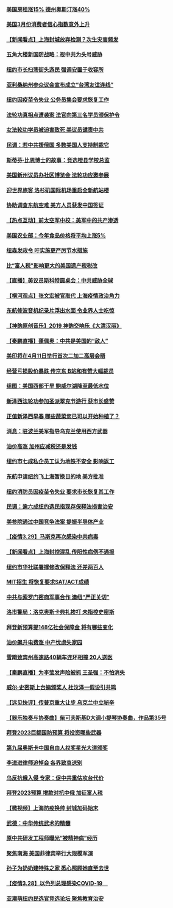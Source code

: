 #### [美国房租涨15% 德州奥斯汀涨40%](../pages/nsc412/n13683015.md) 
#### [美国3月份消费者信心指数意外上升](../pages/nsc412/n13682469.md) 
#### [【新闻看点】上海封城放弃检测？次生灾害频发](../pages/nsc412/n13681738.md) 
#### [五角大楼新国防战略：视中共为头号威胁](../pages/nsc412/n13682512.md) 
#### [纽约市长扫荡街头游民 强调安置于收容所](../pages/nsc412/n13682460.md) 
#### [亚利桑纳州参众议会宣布成立“台湾友谊连线”](../pages/nsc412/n13682674.md) 
#### [纽约因疫苗令失业 公务员集会要求恢复工作](../pages/nsc412/n13682391.md) 
#### [法轮功真相点遭袭案 法官向第三名学员颁保护令](../pages/nsc412/n13682451.md) 
#### [女法轮功学员被迫害致死 美议员谴责中共](../pages/nsc412/n13682069.md) 
#### [民调：若中共援俄国 多数美国人支持制裁它](../pages/nsc412/n13682322.md) 
#### [斯蒂芬·比恩博士的故事：竞选橙县学校总监](../pages/nsc412/n13682297.md) 
#### [美国新州议员办社区博览会 法轮功应邀参展](../pages/nsc412/n13682250.md) 
#### [迎世界旅客 洛杉矶国际机场重启全新航站楼](../pages/nsc412/n13682233.md) 
#### [协助调查东航空难 美方人员获发中国签证](../pages/nsc412/n13681776.md) 
#### [【热点互动】前太空军中校：美军中的共产渗透](../pages/nsc412/n13681422.md) 
#### [美国农业部：今年食品价格将平均上涨5%](../pages/nsc412/n13681944.md) 
#### [纽森发政令 吁实施更严厉节水措施](../pages/nsc412/n13682136.md) 
#### [比“富人税”影响更大的美国遗产税税改](../pages/nsc412/n13681927.md) 
#### [【直播】美议员斯科特圆桌会：中共威胁全球](../pages/nsc412/n13681321.md) 
#### [【横河观点】张文宏被官取代 上海疫情政治角力](../pages/nsc412/n13681839.md) 
#### [东航修波音机纪录片浮出水面 令业界人士吃惊](../pages/nsc412/n13681599.md) 
#### [【神韵原创音乐】2019 神韵交响乐《大清汉丽》](../pages/nsc412/n13681886.md) 
#### [【秦鹏直播】蓬佩奥：中共是美国的“敌人”](../pages/nsc412/n13681819.md) 
#### [美印将在4月11日举行首次二加二高层会晤](../pages/nsc412/n13681750.md) 
#### [经营亏损股价暴跌 传京东 B站和有赞大幅裁员](../pages/nsc412/n13681629.md) 
#### [组图：美国西部干旱 鲍威尔湖降至最低水位](../pages/nsc412/n13678840.md) 
#### [新泽西法轮功参加圣派翠克节游行 获市长盛赞](../pages/nsc412/n13677133.md) 
#### [正值新泽西早春 哪些蔬菜您已可以开始种植了？](../pages/nsc412/n13681646.md) 
#### [消息：驻波兰美军指导乌克兰使用西方武器](../pages/nsc412/n13681601.md) 
#### [油价高涨 加州应减税还是发钱](../pages/nsc412/n13681578.md) 
#### [纽约市七成私企员工认为地铁不安全 影响返工](../pages/nsc412/n13680167.md) 
#### [东航申请纽约飞上海暂换目的地 美方批准](../pages/nsc412/n13681429.md) 
#### [纽约消防员因疫苗令失业 要求市长恢复其工作](../pages/nsc412/n13680249.md) 
#### [民调：逾六成纽约选民指现存保释法损害治安](../pages/nsc412/n13680082.md) 
#### [美参院通过中国竞争法案 提振半导体产业](../pages/nsc412/n13681136.md) 
#### [【疫情3.29】马斯克再次感染中共病毒](../pages/nsc412/n13680482.md) 
#### [【新闻看点】上海封控混乱 传阳性病例不通报](../pages/nsc412/n13679601.md) 
#### [纽约市华社联署撑修改保释法 还差两百人](../pages/nsc412/n13680079.md) 
#### [MIT招生 将恢复要求SAT/ACT成绩](../pages/nsc412/n13680034.md) 
#### [中共与索罗门密商军事合作 澳纽“严正关切”](../pages/nsc412/n13679744.md) 
#### [洛市警局：洛克奥斯卡典礼挨打 未指控史密斯](../pages/nsc412/n13679893.md) 
#### [拜登新预算提148亿社会保障金 将有哪些变化](../pages/nsc412/n13679662.md) 
#### [油价飙升电费涨 中产忧虑失家园](../pages/nsc412/n13679858.md) 
#### [雪飑致宾州高速路40辆车连环相撞 20人送医](../pages/nsc412/n13679621.md) 
#### [【秦鹏直播】为李莹发声险被抓 王圣强：不怕消失](../pages/nsc412/n13679009.md) 
#### [威尔‧史密斯上台搧颁奖人 杜汶泽一假设引共鸣](../pages/nsc412/n13676987.md) 
#### [【远见快评】传普京重大让步 乌克兰中立秘辛](../pages/nsc412/n13679596.md) 
#### [【器乐独奏与协奏曲】柴可夫斯基D大调小提琴协奏曲，作品第35号](../pages/nsc412/n13679606.md) 
#### [拜登2023巨额国防预算 将投资哪些武器](../pages/nsc412/n13679550.md) 
#### [第九届奥斯卡中国自由人权奖星光大道颁奖](../pages/nsc412/n13679514.md) 
#### [李进进律师追悼会 各界致哀送别](../pages/nsc412/n13677613.md) 
#### [乌反抗俄入侵 专家：促中共重估攻台代价](../pages/nsc412/n13679397.md) 
#### [拜登2023预算 增款对抗中俄 加征富人税](../pages/nsc412/n13679355.md) 
#### [【微视频】上海防疫换帅 封城加码始末](../pages/nsc412/n13678934.md) 
#### [武德：中华传统武术的精髓](../pages/nsc412/n13641881.md) 
#### [原中共研发工程师曝光“被精神病”经历](../pages/nsc412/n13676773.md) 
#### [聚焦南海 美国菲律宾举行大规模军演](../pages/nsc412/n13678670.md) 
#### [孙子为奶奶建特殊之家 悉心照顾她直至去世](../pages/nsc412/n13678249.md) 
#### [【疫情3.28】以色列总理感染COVID-19　](../pages/nsc412/n13678095.md) 
#### [亚潮萌纽约民选官竞选论坛 聚焦教育治安](../pages/nsc412/n13677537.md) 
